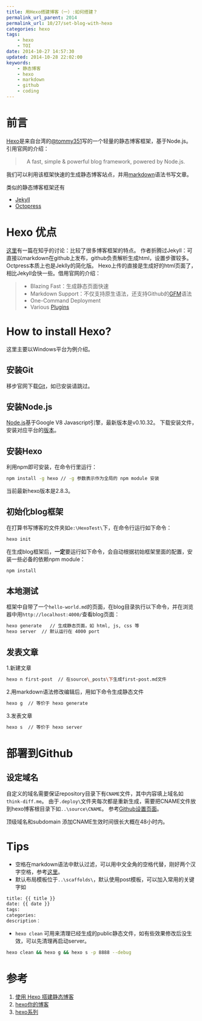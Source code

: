```yaml
---
title: 用Hexo搭建博客（一）:如何搭建？
permalink_url_parent: 2014
permalink_url: 10/27/set-blog-with-hexo
categories: hexo
tags:
    - hexo
    - TOI
date: 2014-10-27 14:57:30
updated: 2014-10-28 22:02:00
keywords:
    - 静态博客
    - hexo
    - markdown
    - github
    - coding
---
```


# 前言


[Hexo](http://hexo.io/)是来自台湾的[@tommy351](https://github.com/hexojs/hexo)写的一个轻量的静态博客框架，基于Node.js。
引用官网的介绍：
> 　A fast, simple & powerful blog framework, powered by Node.js.

我们可以利用该框架快速的生成静态博客站点，并用[markdown](http://daringfireball.net/projects/markdown/)语法书写文章。

类似的静态博客框架还有
- [Jekyll]()
- [Octopress]()

<!-- more -->

# Hexo 优点
 [这里](http://www.zhihu.com/question/21981094)有一篇在知乎的讨论：比较了很多博客框架的特点。
作者折腾过Jekyll：可直接以markdown在github上发布，github负责解析生成html，设置步骤较多。
Octpress本质上也是Jeklly的简化版。
Hexo上传的直接是生成好的html页面了，相比Jekyll会快一些。借用官网的介绍：
> - Blazing Fast：生成静态页面快速
> - Markdown Support：不仅支持原生语法，还支持Github的[GFM](https://help.github.com/articles/github-flavored-markdown/)语法
> - One-Command Deployment
> - Various [Plugins](https://github.com/tommy351/hexo/wiki/Plugins)


# How to install Hexo?
这里主要以Windows平台为例介绍。
## 安装Git
移步官网下载[Git](http://git-scm.com/downloads)，如已安装请跳过。
## 安装Node.js
[Node.js](http://nodejs.org/)基于Google V8 Javascript引擎，最新版本是v0.10.32。
下载安装文件，安装对应平台的[版本](http://nodejs.org/download/)。

## 安装Hexo
利用npm即可安装，在命令行里运行：
```bash
npm install -g hexo // -g 参数表示作为全局的 npm module 安装
```
当前最新hexo版本是2.8.3。

## 初始化blog框架
在打算书写博客的文件夹如`e:\HexoTest\`下，在命令行运行如下命令：
``` bash
hexo init
```
在生成blog框架后，**一定**要运行如下命令，会自动根据初始框架里面的配置，安装一些必备的依赖npm module：
``` bash
npm install
```
## 本地测试
框架中自带了一个`hello-world.md`的页面，在blog目录执行以下命令，并在浏览器中用`http://localhost:4000/`查看blog页面：
``` bash
hexo generate   // 生成静态页面，如 html, js, css 等
hexo server	 // 默认运行在 4000 port
```


## 发表文章
1.新建文章
``` bash
hexo n first-post  // 在source\_posts\下生成first-post.md文件
```
2.用markdown语法修改编辑后，用如下命令生成静态文件
``` bash
hexo g  // 等价于 hexo generate
```
3.发表文章
``` bash
hexo s  // 等价于 hexo server
```

# 部署到Github

## 设定域名
自定义的域名需要保证repository目录下有`CNAME`文件，其中内容填上域名如`think-diff.me`。
由于`.deploy\`文件夹每次都是重新生成，需要把CNAME文件放到hexo博客根目录下如`..\source\CNAME`。
参考[Github设置页面](https://help.github.com/articles/about-custom-domains-for-github-pages-sites/)。

顶级域名和subdomain
添加CNAME生效时间很长大概在48小时内。

# Tips
- 空格在markdown语法中默认过滤，可以用中文全角的空格代替，刚好两个汉字空格，参考[这里](http://www.zhihu.com/question/21420126)。
- 默认布局模板位于`..\scaffolds\`，默认使用post模板，可以加入常用的关键字如

``` bash
title: {{ title }}
date: {{ date }}
tags:
categories:
description：
```

- `hexo clean` 可用来清理已经生成的public静态文件，如有些效果修改后没生效，可以先清理再启动server。

``` bash
hexo clean && hexo g && hexo s -p 8888 --debug
```


# 参考
1. [使用 Hexo 搭建静态博客](http://inching.org/2014/03/22/hexo/)
2. [hexo你的博客](http://ibruce.info/2013/11/22/hexo-your-blog/)
3. [hexo系列](http://zipperary.com/categories/hexo/)

